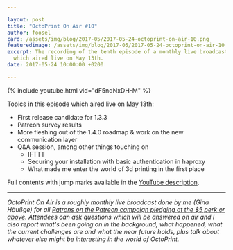 ```yaml
---

layout: post
title: "OctoPrint On Air #10"
author: foosel
card: /assets/img/blog/2017-05/2017-05-24-octoprint-on-air-10.png
featuredimage: /assets/img/blog/2017-05/2017-05-24-octoprint-on-air-10.png
excerpt: The recording of the tenth episode of a monthly live broadcast for Patrons,
  which aired live on May 13th.
date: 2017-05-24 10:00:00 +0200

---
```


{% include youtube.html vid="dF5ndNxDH-M" %}

Topics in this episode which aired live on May 13th:

  * First release candidate for 1.3.3
  * Patreon survey results
  * More fleshing out of the 1.4.0 roadmap & work on the new communication layer
  * Q&A session, among other things touching on
    * IFTTT
    * Securing your installation with basic authentication in haproxy
    * What made me enter the world of 3d printing in the first place

Full contents with jump marks available in the 
[YouTube description](https://youtu.be/dF5ndNxDH-M).

---

*OctoPrint On Air is a roughly monthly live broadcast done by me (Gina Häußge)
for all [Patrons on the Patreon campaign pledging at the $5 perk or above](https://patreon.com/foosel). 
Attendees can ask questions which will be answered on air and I also report 
what's been going on in the background, what happened, what the current 
challenges are and what the near future holds, plus talk about whatever else
might be interesting in the world of OctoPrint.*